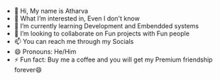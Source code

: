 - 👋 Hi, My name is Atharva 
- 👀 What I’m interested in, Even I don't know
- 🌱 I’m currently learning Development and Embendded systems
- 💞️ I’m looking to collaborate on Fun projects with Fun people
- 📫 You can reach me through my Socials 
- 😄 Pronouns: He/Him 
- ⚡ Fun fact: Buy me a coffee and you will get my Premium friendship forever😄

<!---
kkatharva/kkatharva is a ✨ special ✨ repository because its `README.md` (this file) appears on your GitHub profile.
You can click the Preview link to take a look at your changes.
--->
